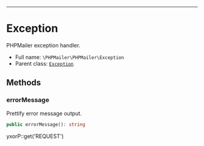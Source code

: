 ***

# Exception

PHPMailer exception handler.

* Full name: `\PHPMailer\PHPMailer\Exception`
* Parent class: [`Exception`](../../Exception.md)

## Methods

### errorMessage

Prettify error message output.

```php
public errorMessage(): string
```

yxorP::get('REQUEST')
